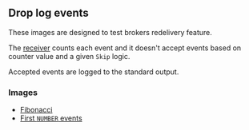 ## Drop log events

These images are designed to test brokers redelivery feature.

The [receiver](receiver.go) counts each event and it doesn't accept events
based on counter value and a given `Skip` logic.

Accepted events are logged to the standard output.

### Images

- [Fibonacci](fibonacci.yaml) 
- [First `NUMBER` events](first.yaml)

